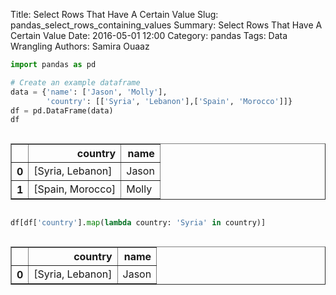 Title: Select Rows That Have A Certain Value
Slug: pandas_select_rows_containing_values
Summary: Select Rows That Have A Certain Value
Date: 2016-05-01 12:00
Category: pandas 
Tags: Data Wrangling
Authors: Samira Ouaaz




```python
import pandas as pd
```


```python
# Create an example dataframe
data = {'name': ['Jason', 'Molly'], 
        'country': [['Syria', 'Lebanon'],['Spain', 'Morocco']]}
df = pd.DataFrame(data)
df
```




<div style="max-height:1000px;max-width:1500px;overflow:auto;">
<table border="1" class="dataframe">
  <thead>
    <tr style="text-align: right;">
      <th></th>
      <th>country</th>
      <th>name</th>
    </tr>
  </thead>
  <tbody>
    <tr>
      <th>0</th>
      <td> [Syria, Lebanon]</td>
      <td> Jason</td>
    </tr>
    <tr>
      <th>1</th>
      <td> [Spain, Morocco]</td>
      <td> Molly</td>
    </tr>
  </tbody>
</table>
</div>




```python
df[df['country'].map(lambda country: 'Syria' in country)]
```




<div style="max-height:1000px;max-width:1500px;overflow:auto;">
<table border="1" class="dataframe">
  <thead>
    <tr style="text-align: right;">
      <th></th>
      <th>country</th>
      <th>name</th>
    </tr>
  </thead>
  <tbody>
    <tr>
      <th>0</th>
      <td> [Syria, Lebanon]</td>
      <td> Jason</td>
    </tr>
  </tbody>
</table>
</div>


